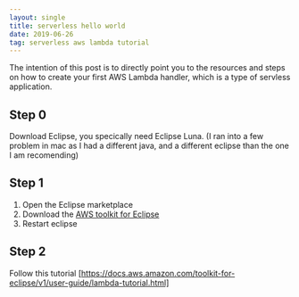 ```yaml
---
layout: single
title: serverless hello world
date: 2019-06-26
tag: serverless aws lambda tutorial 
---
```

The intention of this post is to directly point you to the resources and steps on how to create your first AWS Lambda handler, which is a type of servless application.

## Step 0
Download Eclipse, you specically need Eclipse Luna. 
(I ran into a few problem in mac as I had a different java, and a different eclipse than the one I am recomending) 

## Step 1
1. Open the Eclipse marketplace 
2. Download the [AWS toolkit for Eclipse](https://marketplace.eclipse.org/content/aws-toolkit-eclipse)
3. Restart eclipse

## Step 2
Follow this tutorial
[https://docs.aws.amazon.com/toolkit-for-eclipse/v1/user-guide/lambda-tutorial.html]


